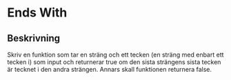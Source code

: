 # Ends With

## Beskrivning


Skriv en funktion som tar en sträng och ett tecken (en sträng med enbart ett tecken i) som input och returnerar true om den sista strängens sista tecken är tecknet i den andra strängen. Annars skall funktionen returnera false.
